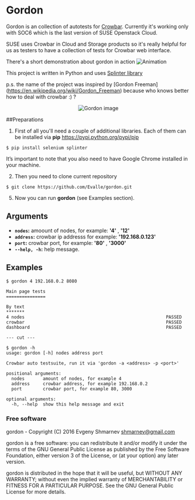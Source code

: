 # Gordon
Gordon is an collection of autotests for [Crowbar](https://github.com/crowbar/crowbar). Currently it's working only with SOC6 which is the last version of SUSE Openstack Cloud. 

SUSE uses Crowbar in Cloud and Storage products so it's really helpful for us as testers to have a collection of tests for Crowbar web interface. 

There's a short demonstration about gordon in action
![Animation](https://raw.githubusercontent.com/Evalle/gordon/master/desktop-animation.gif "Gordon in action")

This project is written in Python and uses [Splinter library](https://splinter.readthedocs.io/en/latest/)

p.s. the name of the project was inspired by [Gordon Freeman] (https://en.wikipedia.org/wiki/Gordon_Freeman) because who knows better how to deal with crowbar :) ? 
<p align="center">
  <img src="https://raw.githubusercontent.com/Evalle/gordon/master/gordon.jpg?raw=true" alt="Gordon image"/>
</p>

##Preparations

1) First of all you'll need a couple of additional libraries. Each of them can be installed via **pip** https://pypi.python.org/pypi/pip

```
$ pip install selenium splinter
```
It’s important to note that you also need to have Google Chrome installed in your machine.

2) Then you need to clone current repository 
``` 
$ git clone https://github.com/Evalle/gordon.git
```

5) Now you can run **gordon** (see Examples section).

## Arguments

- **`nodes`:**  amoount of nodes, for example: **'4'** , **'12'**
- **`address`:**  crowbar ip addresss for example: **'192.168.0.123'**
- **`port`:** crowbar port, for example: **'80'** , **'3000'**
- **`--help, -h`:**  help message.

## Examples

```
$ gordon 4 192.168.0.2 8080

Main page tests
===============

By text
*******
4 nodes                                                      PASSED
crowbar                                                      PASSED
dashboard                                                    PASSED

--- cut --- 
```

```
$ gordon -h
usage: gordon [-h] nodes address port

Crowbar auto testsuite, run it via 'gordon -a <address> -p <port>'

positional arguments:
  nodes       amount of nodes, for example 4
  address     crowbar address, for example 192.168.0.2
  port        crowbar port, for example 80, 3000

optional arguments:
  -h, --help  show this help message and exit

```

### Free software

gordon - Copyright (C) 2016 Evgeny Shmarnev shmarnev@gmail.com

gordon is a free software: you can redistribute it and/or modify it under the terms of the GNU General Public License as published by the Free Software Foundation, either version 3 of the License, or (at your option) any later version.

gordon is distributed in the hope that it will be useful, but WITHOUT ANY WARRANTY; without even the implied warranty of MERCHANTABILITY or FITNESS FOR A PARTICULAR PURPOSE. See the GNU General Public License for more details.
